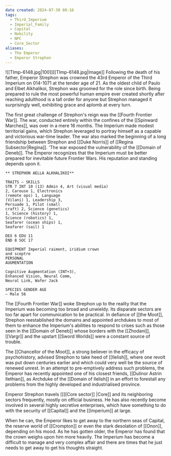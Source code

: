 ```yaml
---
date created: 2024-07-30 08:16
tags:
  - Third_Imperium
  - Imperial_Family
  - Capital
  - Nobility
  - NPC
  - Core_Sector
aliases:
  - The Emperor
  - Emperor Strephon
---
```

![[TImp-6148.jpg|100]][[TImp-6148.jpg|Image]]
Following the death of his father, Emperor Strephon was crowned the 43rd Emperor of the Third Imperium on 014-1071 at the tender age of 21. As the oldest child of Paulo and Elbet Alkhalikoi, Strephon was groomed for the role since birth. Being prepared to rule the most powerful human empire ever created shortly after reaching adulthood is a tall order for anyone but Strephon managed it surprisingly well, exhibiting grace and aplomb at every turn.

The first great challenge of Strephon's reign was the [[Fourth Frontier War]]. The war, conducted entirely within the confines of the [[Spinward Marches]], was over in a mere 16 months. The Imperium made modest territorial gains, which Strephon leveraged to portray himself as a capable and victorious war-time leader. The war also marked the beginning of a long friendship between Strephon and  [[Duke Norris]] of [[Regina Subsector|Regina]]. 'The war exposed the vulnerability of the [[Domain of Deneb]]. The Emperor recognizes that the Imperium must be better prepared for inevitable future Frontier Wars. His reputation and standing depends upon it.

```
** STREPHON AELLA ALKHALIKOI**

TRAITS — SKILLS
STR 7 INT 10 (13) Admin 4, Art (visual media)
2, Carouse 1, Electronics
(remote ops) 1, Language
(Vilani) 1, Leadership 3,
Persuade 1, Pilot (small
craft) 2, Science (genetics)
1, Science (history) 1,
Science (robotics) 1,
Seafarer (ocean ships) 1,
Seafarer (sail) 1

DEX 6 EDU 11
END 8 SOC 17

EQUIPMENT Imperial raiment, iridium crown
and sceptre
PERSONAL
AUGMENTATION

Cognitive Augmentation (INT+3),
Enhanced Vision, Neural Comm,
Neural Link, Wafer Jack

SPECIES GENDER AGE
— Male 56
```

The [[Fourth Frontier War]] woke Strephon up to the reality that the Imperium was becoming too broad and unwieldy. Its disparate sectors are too far apart for communication to be practical. In defiance of [[the Moot]], Strephon reestablished the domains and appointed archdukes to most of them to enhance the Imperium's abilities to respond to crises such as those seen in the [[Domain of Deneb]] whose borders with the [[Zhodani]], [[Vargr]] and the upstart [[Sword Worlds]] were a constant source of trouble.

The [[Chancellor of the Moot]], a strong believer in the efficacy of psychohistory, advised Strephon to take heed of [[Ilelish]], where one revolt was put down centuries earlier and which could very well be the source of renewed unrest. In an attempt to pre-emptively address such problems, the Emperor has recently appointed one of his closest friends, [[Dulinor Astrin Ilethian]], as Archduke of the [[Domain of Ilelish]] in an effort to forestall any problems from the highly developed and industrialised province.

Emperor Strephon travels [[[[Core sector]] |Core]] and its neighboring sectors frequently, mostly on official business. He has also recently become involved in several highly secretive enterprises, which have something to do with the security of [[Capital]] and the [[Imperium]] at large.

When he can, the Emperor likes to get away to the northern seas of Capital, the reserve world of [[Crompton]] or even the stark desolation of [[Onon]], depending on his mood. As he has gotten older, the Emperor has found that the crown weighs upon him more heavily. The Imperium has become a difficult to manage and very complex affair and there are times that he just needs to get away to get his thoughts straight.
